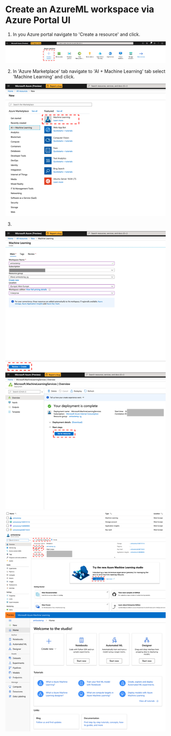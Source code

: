 # Create an AzureML workspace via Azure Portal UI

1. In you Azure portal navigate to 'Create a resource' and click.

![Azure Ressources](./az_portal_0.png)

2. In 'Azure Marketplace' tab navigate to 'AI + Machine Learning' tab select 'Machine Learning' and click.

![Azure Ressources](./az_portal_1.png)

3. 
![Azure Ressources](./az_portal_2.png)
![Azure Ressources](./az_portal_3.png)
![Azure Ressources](./az_portal_4.png)
![Azure Ressources](./az_portal_5.png)
![Azure Ressources](./az_portal_6.png)
